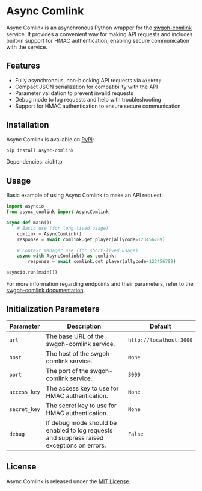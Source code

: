 # Async Comlink

Async Comlink is an asynchronous Python wrapper for the [swgoh-comlink](https://github.com/swgoh-utils/swgoh-comlink) service. It provides a convenient way for making API requests and includes built-in support for HMAC authentication, enabling secure communication with the service.

## Features

- Fully asynchronous, non-blocking API requests via `aiohttp`
- Compact JSON serialization for compatibility with the API
- Parameter validation to prevent invalid requests
- Debug mode to log requests and help with troubleshooting
- Support for HMAC authentication to ensure secure communication

## Installation
Async Comlink is available on [PyPi](https://pypi.org/project/async-comlink/):
```bash
pip install async-comlink
```
Dependencies: aiohttp

## Usage
Basic example of using Async Comlink to make an API request:
```python
import asyncio
from async_comlink import AsyncComlink

async def main():
    # Basic use (for long-lived usage)
    comlink = AsyncComlink()
    response = await comlink.get_player(allycode=123456789)

    # Context manager use (for short-lived usage)
    async with AsyncComlink() as comlink:
        response = await comlink.get_player(allycode=123456789)

asyncio.run(main())
```
For more information regarding endpoints and their parameters, refer to the [swgoh-comlink documentation](https://github.com/swgoh-utils/swgoh-comlink/wiki/Getting-Started#endpoints).

## Initialization Parameters
| Parameter | Description | Default |
| --- | --- | --- |
| `url` | The base URL of the swgoh-comlink service. | `http://localhost:3000` |
| `host` | The host of the swgoh-comlink service. | `None` |
| `port` | The port of the swgoh-comlink service. | `3000` |
| `access_key` | The access key to use for HMAC authentication. | `None` |
| `secret_key` | The secret key to use for HMAC authentication. | `None` |
| `debug` | If debug mode should be enabled to log requests and suppress raised exceptions on errors. | `False` |

## License
Async Comlink is released under the [MIT License](https://opensource.org/licenses/MIT).